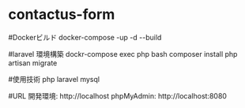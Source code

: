 # contactus-form

#Dockerビルド
 docker-compose -up -d --build

#laravel 環境構築
 dockr-compose exec php bash
 composer install
 php artisan migrate

#使用技術
 php
 laravel
 mysql

#URL
 開発環境: http://localhost
 phpMyAdmin: http://localhost:8080
